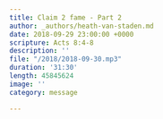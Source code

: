 ```yaml
---
title: Claim 2 fame - Part 2
author: _authors/heath-van-staden.md
date: 2018-09-29 23:00:00 +0000
scripture: Acts 8:4-8
description: ''
file: "/2018/2018-09-30.mp3"
duration: '31:30'
length: 45845624
image: ''
category: message

---
```

